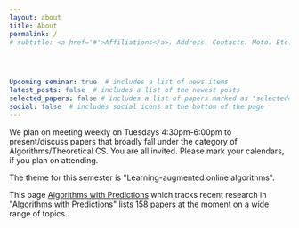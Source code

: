```yaml
---
layout: about
title: About
permalink: /
# subtitle: <a href='#'>Affiliations</a>. Address. Contacts. Moto. Etc.


  

Upcoming seminar: true  # includes a list of news items
latest_posts: false  # includes a list of the newest posts
selected_papers: false # includes a list of papers marked as "selected={true}"
social: false  # includes social icons at the bottom of the page
---
```


We plan on meeting weekly on Tuesdays 4:30pm-6:00pm to present/discuss papers that broadly fall under the category of Algorithms/Theoretical CS. You are all invited. Please mark your calendars, if you plan on attending. 

The theme for this semester is "Learning-augmented online algorithms". 

This page [Algorithms with Predictions](https://algorithms-with-predictions.github.io/) which tracks recent research in "Algorithms with Predictions" lists 158 papers at the moment on a wide range of topics. 


